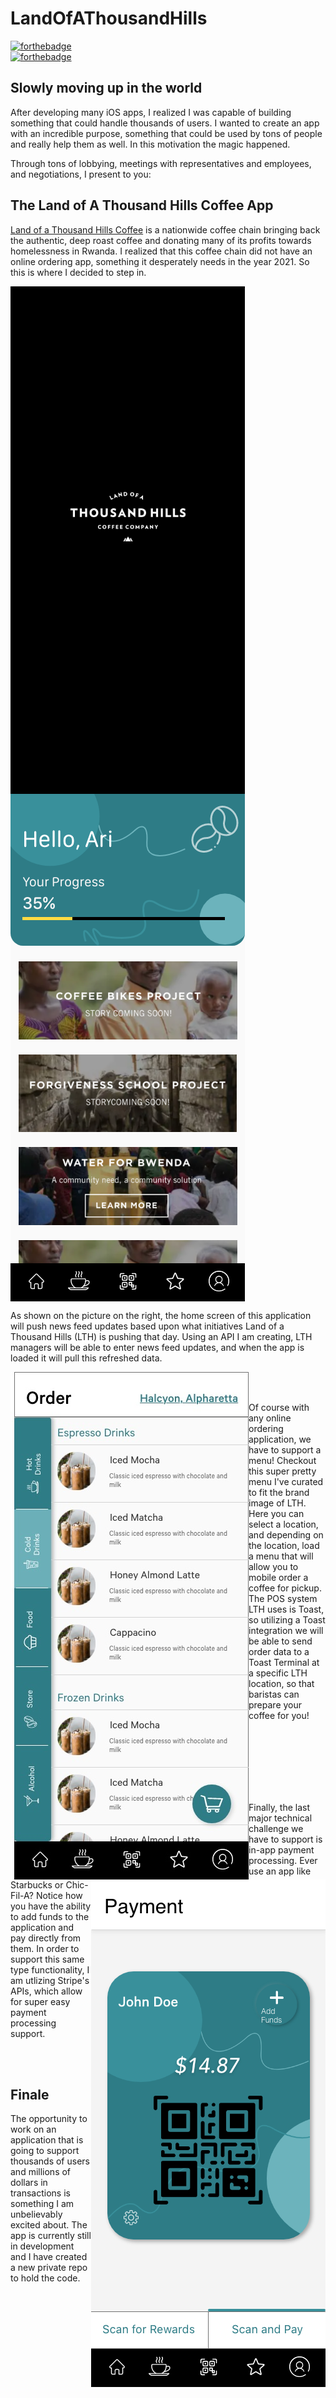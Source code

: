 # LandOfAThousandHills
[![forthebadge](http://forthebadge.com/images/badges/made-with-swift.svg)](http://forthebadge.com)	
[![forthebadge](http://forthebadge.com/images/badges/built-with-love.svg)](http://forthebadge.com)

## Slowly moving up in the world
After developing many iOS apps, I realized I was capable of building something that could handle thousands of users. I wanted to create an app with an incredible purpose, something that could 
be used by tons of people and really help them as well. In this motivation the magic happened. 

Through tons of lobbying, meetings with representatives and employees, and negotiations, I present to you:

## The Land of A Thousand Hills Coffee App
[Land of a Thousand Hills Coffee](https://landofathousandhills.com) is a nationwide coffee chain bringing back the authentic, deep roast
coffee and donating many of its profits towards homelessness in Rwanda. I realized that this coffee chain did not have an online ordering app,
something it desperately needs in the year 2021. So this is where I decided to step in.

<img src="https://github.com/thearijain/LandOfAThousandHills/blob/main/homescreen.png" img align="left">
<img src="https://github.com/thearijain/LandOfAThousandHills/blob/main/newsfeed.png" img align="middle">


As shown on the picture on the right, the home screen of this application will push news feed updates based upon what initiatives Land of a Thousand Hills (LTH) is pushing that day. Using an API I am creating, LTH managers will be able to enter news feed updates, and when the app is loaded it will pull this refreshed data.


<img src="https://github.com/thearijain/LandOfAThousandHills/blob/main/lth_menu.jpg" img align="left">

<br/>
<br/>

Of course with any online ordering application, we have to support a menu! Checkout this super pretty menu I've curated to fit the brand image of LTH. Here you can select a location, and depending on the location, load a menu that will allow you to mobile order a coffee for pickup. The POS system LTH uses is Toast, so utilizing a Toast integration we will be able to send order data to a Toast Terminal at a specific LTH location, so that baristas can prepare your coffee for you!

<br/>
<br/>
<br/>
<br/>

<br/>
<br/>

<img src="https://github.com/thearijain/LandOfAThousandHills/blob/main/paymentscreen.png" img align="right">

Finally, the last major technical challenge we have to support is in-app payment processing. Ever use an app like Starbucks or Chic-Fil-A? Notice how you have the ability to add funds to the application and pay directly from them. In order to support this same type functionality, I am utlizing Stripe's APIs, which allow for super easy payment processing support.
<br/>
<br/>

<br/>

              
## Finale

The opportunity to work on an application that is going to support thousands of users and millions of dollars in transactions is something I am unbelievably excited about. The app is currently still in development and I have created a new private repo to hold the code.

